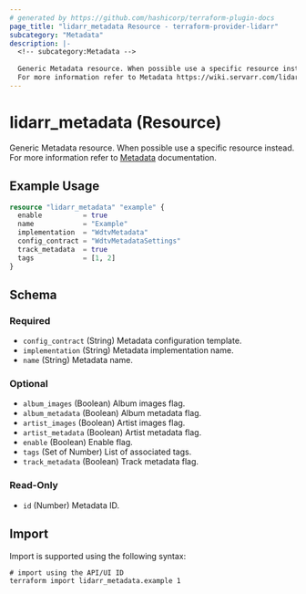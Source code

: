 ```yaml
---
# generated by https://github.com/hashicorp/terraform-plugin-docs
page_title: "lidarr_metadata Resource - terraform-provider-lidarr"
subcategory: "Metadata"
description: |-
  <!-- subcategory:Metadata -->
  
  Generic Metadata resource. When possible use a specific resource instead.
  For more information refer to Metadata https://wiki.servarr.com/lidarr/settings#metadata documentation.
---
```


# lidarr_metadata (Resource)

<!-- subcategory:Metadata -->
Generic Metadata resource. When possible use a specific resource instead.
For more information refer to [Metadata](https://wiki.servarr.com/lidarr/settings#metadata) documentation.

## Example Usage

```terraform
resource "lidarr_metadata" "example" {
  enable          = true
  name            = "Example"
  implementation  = "WdtvMetadata"
  config_contract = "WdtvMetadataSettings"
  track_metadata  = true
  tags            = [1, 2]
}
```

<!-- schema generated by tfplugindocs -->
## Schema

### Required

- `config_contract` (String) Metadata configuration template.
- `implementation` (String) Metadata implementation name.
- `name` (String) Metadata name.

### Optional

- `album_images` (Boolean) Album images flag.
- `album_metadata` (Boolean) Album metadata flag.
- `artist_images` (Boolean) Artist images flag.
- `artist_metadata` (Boolean) Artist metadata flag.
- `enable` (Boolean) Enable flag.
- `tags` (Set of Number) List of associated tags.
- `track_metadata` (Boolean) Track metadata flag.

### Read-Only

- `id` (Number) Metadata ID.

## Import

Import is supported using the following syntax:

```shell
# import using the API/UI ID
terraform import lidarr_metadata.example 1
```
